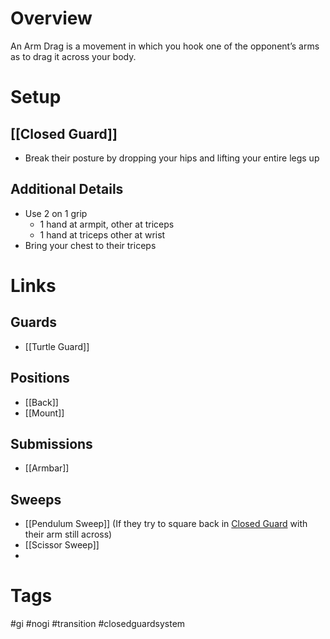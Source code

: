 # Overview
An Arm Drag is a movement in which you hook one of the opponent’s arms as to drag it across your body.

# Setup
## [[Closed Guard]]
- Break their posture by dropping your hips and lifting your entire legs up
## Additional Details
- Use 2 on 1 grip
	- 1 hand at armpit, other at triceps
	- 1 hand at triceps other at wrist
- Bring your chest to their triceps
# Links

## Guards
- [[Turtle Guard]]
## Positions
- [[Back]]
- [[Mount]]
## Submissions
- [[Armbar]]
## Sweeps
- [[Pendulum Sweep]] (If they try to square back in [Closed Guard](obsidian://open?vault=Obsidian-BJJ-Notes&file=Guards%2FClosed%20Guard) with their arm still across)
- [[Scissor Sweep]]
- 
# Tags
#gi #nogi #transition #closedguardsystem